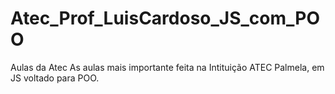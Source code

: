 # Atec_Prof_LuisCardoso_JS_com_POO

Aulas da Atec
As aulas mais importante feita na Intituição ATEC Palmela, em JS voltado para POO.
